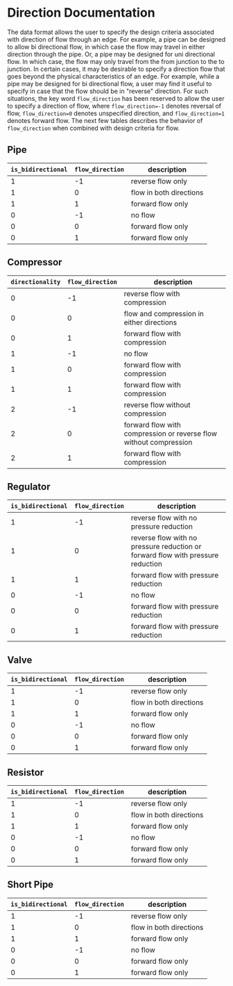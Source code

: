# Direction Documentation

The data format allows the user to specify the design criteria associated with direction of flow through an edge.  For example, a pipe can be designed to allow bi directional flow, in which case the flow may travel in either direction through the pipe.  Or, a pipe may be designed for uni directional flow.  In which case, the flow may only travel from the from junction to the to junction.  In certain cases, it may be desirable to specify a direction flow that goes beyond the physical characteristics of an edge. For example, while a pipe may be designed for bi directional flow, a user may find it useful to specify in case that the flow should be in "reverse" direction. For such situations, the key word `flow_direction` has been reserved to allow the user to specify a direction of flow, where `flow_direction=-1` denotes reversal of flow, `flow_direction=0` denotes unspecified direction, and `flow_direction=1` denotes forward flow. The next few tables describes the behavior of `flow_direction` when combined with design criteria for flow.

## Pipe

| `is_bidirectional` | `flow_direction` | description               |
| ------------------ | ---------------- | ------------------------- |
| 1                  | -1               | reverse flow only         |
| 1                  | 0                | flow in both directions   |
| 1                  | 1                | forward flow only         |
| 0                  | -1               | no flow                   |
| 0                  | 0                | forward flow only         |
| 0                  | 1                | forward flow only         |

## Compressor

| `directionality`   | `flow_direction` | description               |
| ------------------ | ---------------- | ------------------------- |
| 0                  | -1               | reverse flow with compression                                      |
| 0                  | 0                | flow and compression in either directions                          |
| 0                  | 1                | forward flow with compression                                      |
| 1                  | -1               | no flow                                                            |
| 1                  | 0                | forward flow with compression                                      |
| 1                  | 1                | forward flow with compression                                      |
| 2                  | -1               | reverse flow without compression                                   |
| 2                  | 0                | forward flow with compression or reverse flow without compression  |
| 2                  | 1                | forward flow with compression                                      |


## Regulator

| `is_bidirectional` | `flow_direction` | description               |
| ------------------ | ---------------- | ------------------------- |
| 1                  | -1               | reverse flow with no pressure reduction                                           |
| 1                  | 0                | reverse flow with no pressure reduction or forward flow with pressure reduction   |
| 1                  | 1                | forward flow with pressure reduction                                              |
| 0                  | -1               | no flow                                                                           |
| 0                  | 0                | forward flow with pressure reduction                                              |
| 0                  | 1                | forward flow with pressure reduction                                              |


## Valve

| `is_bidirectional` | `flow_direction` | description               |
| ------------------ | ---------------- | ------------------------- |
| 1                  | -1               | reverse flow only         |
| 1                  | 0                | flow in both directions   |
| 1                  | 1                | forward flow only         |
| 0                  | -1               | no flow                   |
| 0                  | 0                | forward flow only         |
| 0                  | 1                | forward flow only         |

## Resistor

| `is_bidirectional` | `flow_direction` | description               |
| ------------------ | ---------------- | ------------------------- |
| 1                  | -1               | reverse flow only         |
| 1                  | 0                | flow in both directions   |
| 1                  | 1                | forward flow only         |
| 0                  | -1               | no flow                   |
| 0                  | 0                | forward flow only         |
| 0                  | 1                | forward flow only         |

## Short Pipe

| `is_bidirectional` | `flow_direction` | description               |
| ------------------ | ---------------- | ------------------------- |
| 1                  | -1               | reverse flow only         |
| 1                  | 0                | flow in both directions   |
| 1                  | 1                | forward flow only         |
| 0                  | -1               | no flow                   |
| 0                  | 0                | forward flow only         |
| 0                  | 1                | forward flow only         |
